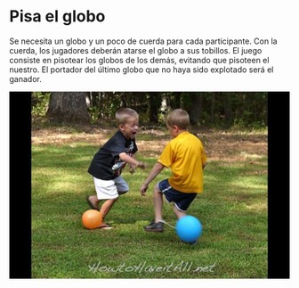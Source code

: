 # Pisa el globo

Se necesita un globo y un poco de cuerda para cada participante. Con la cuerda, los jugadores deberán atarse el globo a sus tobillos. El juego consiste en pisotear los globos de los demás, evitando que pisoteen el nuestro. El portador del último globo que no haya sido explotado será el ganador.

![Pisa el globo](../../.gitbook/assets/juegos_aire_libre_pisa_globo.jpg)

